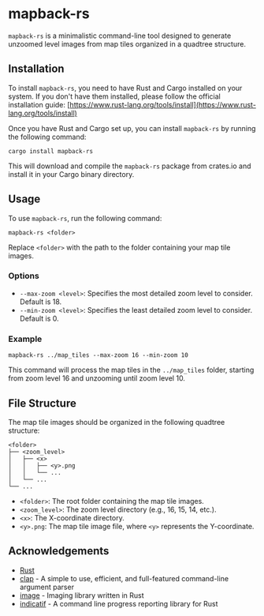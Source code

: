 # mapback-rs

`mapback-rs` is a minimalistic command-line tool designed to generate unzoomed level images from map tiles organized in a quadtree structure.

## Installation

To install `mapback-rs`, you need to have Rust and Cargo installed on your system. If you don't have them installed, please follow the official installation guide: [https://www.rust-lang.org/tools/install](https://www.rust-lang.org/tools/install)

Once you have Rust and Cargo set up, you can install `mapback-rs` by running the following command:

```shell
cargo install mapback-rs
```

This will download and compile the `mapback-rs` package from crates.io and install it in your Cargo binary directory.

## Usage

To use `mapback-rs`, run the following command:

```shell
mapback-rs <folder>
```

Replace `<folder>` with the path to the folder containing your map tile images.

### Options

- `--max-zoom <level>`: Specifies the most detailed zoom level to consider. Default is 18.
- `--min-zoom <level>`: Specifies the least detailed zoom level to consider. Default is 0.

### Example

```shell
mapback-rs ../map_tiles --max-zoom 16 --min-zoom 10
```

This command will process the map tiles in the `../map_tiles` folder, starting from zoom level 16 and unzooming until zoom level 10.

## File Structure

The map tile images should be organized in the following quadtree structure:

```
<folder>
├── <zoom_level>
│   ├── <x>
│   │   ├── <y>.png
│   │   └── ...
│   └── ...
└── ...
```

- `<folder>`: The root folder containing the map tile images.
- `<zoom_level>`: The zoom level directory (e.g., 16, 15, 14, etc.).
- `<x>`: The X-coordinate directory.
- `<y>.png`: The map tile image file, where `<y>` represents the Y-coordinate.

## Acknowledgements

- [Rust](https://www.rust-lang.org/)
- [clap](https://crates.io/crates/clap) - A simple to use, efficient, and full-featured command-line argument parser
- [image](https://crates.io/crates/image) - Imaging library written in Rust
- [indicatif](https://crates.io/crates/indicatif) - A command line progress reporting library for Rust
